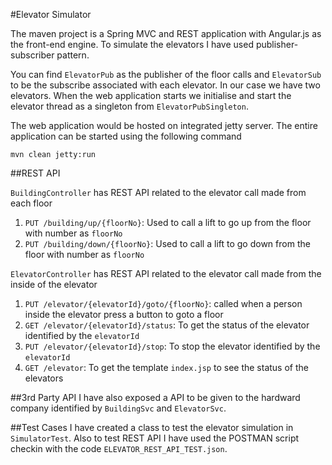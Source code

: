 #Elevator Simulator

The maven project is a Spring MVC and REST application with Angular.js as the front-end engine.
To simulate the elevators I have used publisher-subscriber pattern.

You can find ``ElevatorPub`` as the publisher of the floor calls and ``ElevatorSub`` to be the subscribe associated with each elevator. In our case we have two elevators. When the web application starts we initialise and start the elevator thread as a singleton from ``ElevatorPubSingleton``.

The web application would be hosted on integrated jetty server. The entire application can be started using the following command

``
	mvn clean jetty:run
``

##REST API

``BuildingController`` has REST API related to the elevator call made from each floor
1. ``PUT /building/up/{floorNo}``: Used to call a lift to go up from the floor with number as ``floorNo``
2. ``PUT /building/down/{floorNo}``: Used to call a lift to go down from the floor with number as ``floorNo``

``ElevatorController`` has REST API related to the elevator call made from the inside of the elevator
1. ``PUT /elevator/{elevatorId}/goto/{floorNo}``: called when a person inside the elevator press a button to goto a floor
2. ``GET /elevator/{elevatorId}/status``: To get the status of the elevator identified by the ``elevatorId``
3. ``PUT /elevator/{elevatorId}/stop``: To stop the elevator identified by the ``elevatorId``
4. ``GET /elevator``: To get the template ``index.jsp`` to see the status of the elevators

##3rd Party API
I have also exposed a API to be given to the hardward company identified by ``BuildingSvc`` and ``ElevatorSvc``.

##Test Cases
I have created a class to test the elevator simulation in ``SimulatorTest``. 
Also to test REST API I have used the POSTMAN script checkin with the code ``ELEVATOR_REST_API_TEST.json``.

